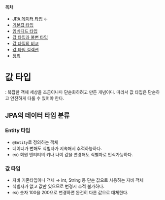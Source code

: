 #### 목차
- [JPA 데이터 타입](./) &larr;
- [기본값 타입](./17.1-default-type.md)
- [임베디드 타입](./17.2-embedded-type.md)
- [값 타입과 불변 타입](./17.3-value-and-immutable.md)
- [값 타입의 비교](./17.4-value-type-compare.md)
- [값 타입 컬렉션](./17.5-value-type-collection.md)
- [정리](./17.6-organize.md)

# 값 타입
: 복잡한 객체 세상을 조금이나마 단순화하려고 만든 개념이다. 따라서 값 타입은 단순하고 안전하게 다룰 수 있어야 한다.

## JPA의 테이터 타입 분류
### Entity 타입
- `@Entity`로 정의하는 객체
- 데이터가 변해도 식별자가 지속해서 추적하능하다.
- ex) 회원 엔티티의 키나 나이 값을 변경해도 식별자로 인식가능하다.

### 값 타입
- 자바 기존타입이나 객체 &rarr; int, String 등 단순 값으로 사용하는 자바 객체
- 식별자가 없고 값만 있으므로 변경시 추적 불가하다.
- ex) 숫자 100을 200으로 변경하면 완전히 다른 값으로 대체한다.